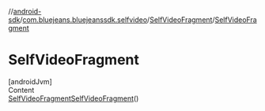 //[android-sdk](../../../index.md)/[com.bluejeans.bluejeanssdk.selfvideo](../index.md)/[SelfVideoFragment](index.md)/[SelfVideoFragment](-self-video-fragment.md)



# SelfVideoFragment  
[androidJvm]  
Content  
[SelfVideoFragment](index.md)[SelfVideoFragment](-self-video-fragment.md)()  
  



